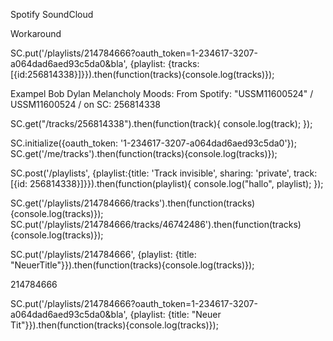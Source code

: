 Spotify SoundCloud

Workaround

SC.put('/playlists/214784666?oauth_token=1-234617-3207-a064dad6aed93c5da0&bla', {playlist: {tracks: [{id:256814338}]}}).then(function(tracks){console.log(tracks)});


Exampel Bob Dylan  Melancholy Moods:
From Spotify: "USSM11600524" / USSM11600524 / on SC: 256814338

 SC.get("/tracks/256814338").then(function(track){
  console.log(track);
 });

 SC.initialize({oauth_token: '1-234617-3207-a064dad6aed93c5da0'});
 SC.get('/me/tracks').then(function(tracks){console.log(tracks)});


 SC.post('/playlists', {playlist:{title: 'Track invisible', sharing: 'private', track: [{id: 256814338}]}}).then(function(playlist){
  console.log("hallo", playlist);
 });


SC.get('/playlists/214784666/tracks').then(function(tracks){console.log(tracks)});
SC.put('/playlists/214784666/tracks/46742486').then(function(tracks){console.log(tracks)});


SC.put('/playlists/214784666', {playlist: {title: "NeuerTitle"}}).then(function(tracks){console.log(tracks)});

 214784666


SC.put('/playlists/214784666?oauth_token=1-234617-3207-a064dad6aed93c5da0&bla', {playlist: {title: "Neuer Tit"}}).then(function(tracks){console.log(tracks)});
